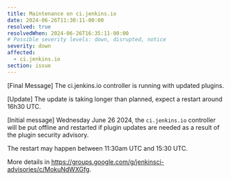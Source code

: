```yaml
---
title: Maintenance on ci.jenkins.io
date: 2024-06-26T11:30:11-00:00
resolved: true
resolvedWhen: 2024-06-26T16:35:11-00:00
# Possible severity levels: down, disrupted, notice
severity: down
affected:
  - ci.jenkins.io
section: issue
---
```


[Final Message]
The ci.jenkins.io controller is running with updated plugins.

[Update]
The update is taking longer than planned, expect a restart around 16h30 UTC.

[Initial message]
Wednesday June 26 2024, the `ci.jenkins.io` controller will be put offline and restarted if plugin updates are needed as a result of the plugin security advisory.

The restart may happen between 11:30am UTC and 15:30 UTC.

More details in <https://groups.google.com/g/jenkinsci-advisories/c/MokuNdWXGfg>.
